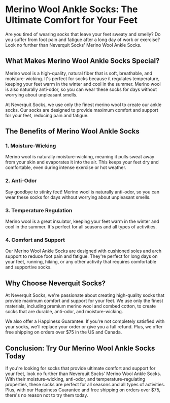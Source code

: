 # Merino Wool Ankle Socks: The Ultimate Comfort for Your Feet

Are you tired of wearing socks that leave your feet sweaty and smelly? Do you suffer from foot pain and fatigue after a long day of work or exercise? Look no further than Neverquit Socks' Merino Wool Ankle Socks.

## What Makes Merino Wool Ankle Socks Special?

Merino wool is a high-quality, natural fiber that is soft, breathable, and moisture-wicking. It's perfect for socks because it regulates temperature, keeping your feet warm in the winter and cool in the summer. Merino wool is also naturally anti-odor, so you can wear these socks for days without worrying about unpleasant smells.

At Neverquit Socks, we use only the finest merino wool to create our ankle socks. Our socks are designed to provide maximum comfort and support for your feet, reducing pain and fatigue.

## The Benefits of Merino Wool Ankle Socks

### 1. Moisture-Wicking

Merino wool is naturally moisture-wicking, meaning it pulls sweat away from your skin and evaporates it into the air. This keeps your feet dry and comfortable, even during intense exercise or hot weather.

### 2. Anti-Odor

Say goodbye to stinky feet! Merino wool is naturally anti-odor, so you can wear these socks for days without worrying about unpleasant smells.

### 3. Temperature Regulation

Merino wool is a great insulator, keeping your feet warm in the winter and cool in the summer. It's perfect for all seasons and all types of activities.

### 4. Comfort and Support

Our Merino Wool Ankle Socks are designed with cushioned soles and arch support to reduce foot pain and fatigue. They're perfect for long days on your feet, running, hiking, or any other activity that requires comfortable and supportive socks.

## Why Choose Neverquit Socks?

At Neverquit Socks, we're passionate about creating high-quality socks that provide maximum comfort and support for your feet. We use only the finest materials, including premium merino wool and combed cotton, to create socks that are durable, anti-odor, and moisture-wicking.

We also offer a Happiness Guarantee. If you're not completely satisfied with your socks, we'll replace your order or give you a full refund. Plus, we offer free shipping on orders over $75 in the US and Canada.

## Conclusion: Try Our Merino Wool Ankle Socks Today

If you're looking for socks that provide ultimate comfort and support for your feet, look no further than Neverquit Socks' Merino Wool Ankle Socks. With their moisture-wicking, anti-odor, and temperature-regulating properties, these socks are perfect for all seasons and all types of activities. Plus, with our Happiness Guarantee and free shipping on orders over $75, there's no reason not to try them today.